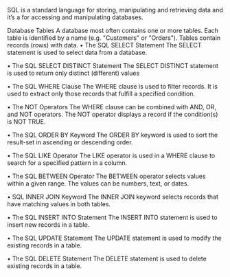 SQL is a standard language for storing, manipulating and retrieving data and it’s a for accessing and manipulating databases.


Database Tables
A database most often contains one or more tables. Each table is identified by a name (e.g. "Customers" or "Orders"). Tables contain records (rows) with data.
•	The SQL SELECT Statement
The SELECT statement is used to select data from a database.


•	The SQL SELECT DISTINCT Statement
The SELECT DISTINCT statement is used to return only distinct (different) values


•	The SQL WHERE Clause
The WHERE clause is used to filter records.
It is used to extract only those records that fulfill a specified condition.


•	The NOT Operators
The WHERE clause can be combined with AND, OR, and NOT operators.
The NOT operator displays a record if the condition(s) is NOT TRUE.



•	The SQL ORDER BY Keyword
The ORDER BY keyword is used to sort the result-set in ascending or descending order.


•	The SQL LIKE Operator
The LIKE operator is used in a WHERE clause to search for a specified pattern in a column.



•	The SQL BETWEEN Operator
The BETWEEN operator selects values within a given range. The values can be numbers, text, or dates.


•	SQL INNER JOIN Keyword
The INNER JOIN keyword selects records that have matching values in both tables.


•	The SQL INSERT INTO Statement
The INSERT INTO statement is used to insert new records in a table.

•	The SQL UPDATE Statement
The UPDATE statement is used to modify the existing records in a table.


•	The SQL DELETE Statement
The DELETE statement is used to delete existing records in a table.



